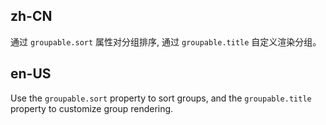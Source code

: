 ## zh-CN

通过 `groupable.sort` 属性对分组排序, 通过 `groupable.title` 自定义渲染分组。

## en-US

Use the `groupable.sort` property to sort groups, and the `groupable.title` property to customize group rendering.
